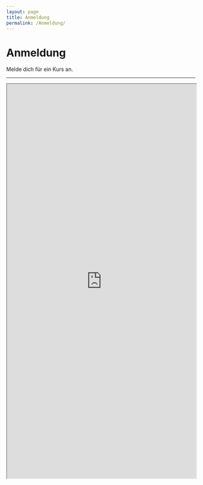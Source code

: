 ```yaml
---
layout: page
title: Anmeldung
permalink: /Anmeldung/
---
```


<h1>Anmeldung</h1>
<p>Melde dich für ein Kurs an.</p>
<!--p>Please fill in this form to create an account.</p-->
<hr>

<p style="text-align:center">
    <iframe src="https://docs.google.com/forms/d/e/1FAIpQLScIDHXOEUl43gN0aeH5KoTZGWqk2fBjVwaWhEnHynQaih3AfQ/viewform?embedded=true" title="Anmeldung" scrolling="no" width="100%" height="1050">Wird geladen…</iframe>
</p>
